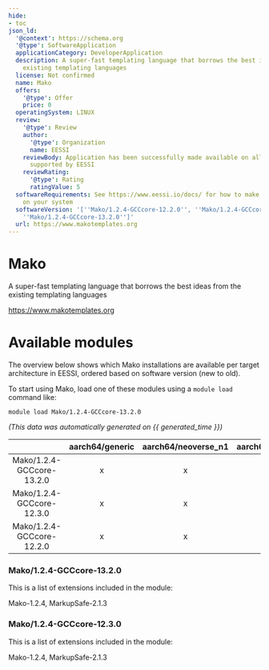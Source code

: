 ```yaml
---
hide:
- toc
json_ld:
  '@context': https://schema.org
  '@type': SoftwareApplication
  applicationCategory: DeveloperApplication
  description: A super-fast templating language that borrows the best ideas from the
    existing templating languages
  license: Not confirmed
  name: Mako
  offers:
    '@type': Offer
    price: 0
  operatingSystem: LINUX
  review:
    '@type': Review
    author:
      '@type': Organization
      name: EESSI
    reviewBody: Application has been successfully made available on all architectures
      supported by EESSI
    reviewRating:
      '@type': Rating
      ratingValue: 5
  softwareRequirements: See https://www.eessi.io/docs/ for how to make EESSI available
    on your system
  softwareVersion: '[''Mako/1.2.4-GCCcore-12.2.0'', ''Mako/1.2.4-GCCcore-12.3.0'',
    ''Mako/1.2.4-GCCcore-13.2.0'']'
  url: https://www.makotemplates.org
---
```


Mako
====


A super-fast templating language that borrows the best ideas from the existing templating languages

https://www.makotemplates.org
# Available modules


The overview below shows which Mako installations are available per target architecture in EESSI, ordered based on software version (new to old).

To start using Mako, load one of these modules using a `module load` command like:

```shell
module load Mako/1.2.4-GCCcore-13.2.0
```

*(This data was automatically generated on {{ generated_time }})*  

| |aarch64/generic|aarch64/neoverse_n1|aarch64/neoverse_v1|aarch64/nvidia/grace|x86_64/generic|x86_64/amd/zen2|x86_64/amd/zen3|x86_64/amd/zen4|x86_64/intel/cascadelake|x86_64/intel/haswell|x86_64/intel/icelake|x86_64/intel/sapphirerapids|x86_64/intel/skylake_avx512|
| :---: | :---: | :---: | :---: | :---: | :---: | :---: | :---: | :---: | :---: | :---: | :---: | :---: | :---: |
|Mako/1.2.4-GCCcore-13.2.0|x|x|x|x|x|x|x|x|x|x|x|x|x|
|Mako/1.2.4-GCCcore-12.3.0|x|x|x|x|x|x|x|x|x|x|x|x|x|
|Mako/1.2.4-GCCcore-12.2.0|x|x|x|x|x|x|x|x|x|x|x|x|x|


### Mako/1.2.4-GCCcore-13.2.0

This is a list of extensions included in the module:

Mako-1.2.4, MarkupSafe-2.1.3

### Mako/1.2.4-GCCcore-12.3.0

This is a list of extensions included in the module:

Mako-1.2.4, MarkupSafe-2.1.3